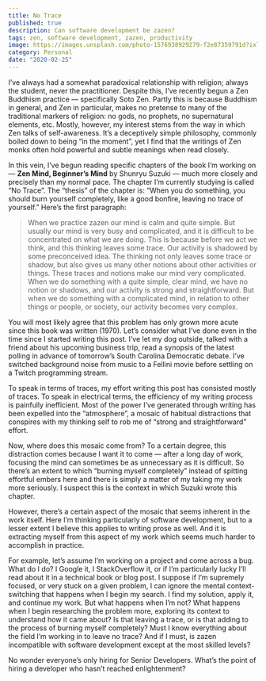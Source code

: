 ```yaml
---
title: No Trace
published: true
description: Can software development be zazen?
tags: zen, software development, zazen, productivity
image: https://images.unsplash.com/photo-1576938929279-f2e87359791d?ixlib=rb-1.2.1&ixid=eyJhcHBfaWQiOjEyMDd9&auto=format&fit=crop&w=1350&q=80
category: Personal
date: "2020-02-25"
---
```


I’ve always had a somewhat paradoxical relationship with religion; always the student, never the practitioner. Despite this, I’ve recently begun a Zen Buddhism practice — specifically Soto Zen. Partly this is because Buddhism in general, and Zen in particular, makes no pretense to many of the traditional markers of religion: no gods, no prophets, no supernatural elements, etc. Mostly, however, my interest stems from the way in which Zen talks of self-awareness. It’s a deceptively simple philosophy, commonly boiled down to being “in the moment”, yet I find that the writings of Zen monks often hold powerful and subtle meanings when read closely.

In this vein, I’ve begun reading specific chapters of the book I’m working on —  **Zen Mind, Beginner’s Mind** by Shunryu Suzuki — much more closely and precisely than my normal pace. The chapter I’m currently studying is called “No Trace”. The “thesis” of the chapter is: “When you do something, you should burn yourself completely, like a good bonfire, leaving no trace of yourself.” Here’s the first paragraph:

> When we practice zazen our mind is calm and quite simple. But usually our mind is very busy and complicated, and it is difficult to be concentrated on what we are doing. This is because before we act we think, and this thinking leaves some trace. Our activity is shadowed by some preconceived idea. The thinking not only leaves some trace or shadow, but also gives us many other notions about other activities or things. These traces and notions make our mind very complicated. When we do something with a quite simple, clear mind, we have no notion or shadows, and our activity is strong and straightforward. But when we do something with a complicated mind, in relation to other things or people, or society, our activity becomes very complex.

You will most likely agree that this problem has only grown more acute since this book was written (1970). Let’s consider what I’ve done even in the time since I started writing this post. I’ve let my dog outside, talked with a friend about his upcoming business trip, read a synopsis of the latest polling in advance of tomorrow’s South Carolina Democratic debate. I’ve switched background noise from music to a Fellini movie before settling on a Twitch programming stream.

To speak in terms of traces, my effort writing this post has consisted mostly of traces. To speak in electrical terms, the efficiency of my writing process is painfully inefficient. Most of the power I’ve generated through writing has been expelled into the “atmosphere”, a mosaic of habitual distractions that conspires with my thinking self to rob me of “strong and straightforward” effort.

Now, where does this mosaic come from? To a certain degree, this distraction comes because I want it to come — after a long day of work, focusing the mind can sometimes be as unnecessary as it is difficult. So there’s an extent to which “burning myself completely” instead of spitting effortful embers here and there is simply a matter of my taking my work more seriously. I suspect this is the context in which Suzuki wrote this chapter.

However, there’s a certain aspect of the mosaic that seems inherent in the work itself. Here I’m thinking particularly of software development, but to a lesser extent I believe this applies to writing prose as well. And it is extracting myself from this aspect of my work which seems much harder to accomplish in practice.

For example, let’s assume I’m working on a project and come across a bug. What do I do? I Google it, I StackOverflow it, or if I’m particularly lucky I’ll read about it in a technical book or blog post. I suppose if I’m supremely focused, or very stuck on a given problem, I can ignore the mental context-switching that happens when I begin my search. I find my solution, apply it, and continue my work. But what happens when I’m not? What happens when I begin researching the problem more, exploring its context to understand how it came about? Is that leaving a trace, or is that adding to the process of burning myself completely? Must I know everything about the field I’m working in to leave no trace? And if I must, is zazen incompatible with software development except at the most skilled levels?

No wonder everyone’s only hiring for Senior Developers. What’s the point of hiring a developer who hasn’t reached enlightenment?